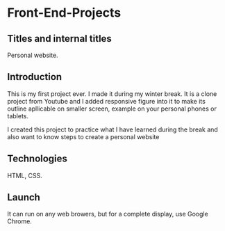 # Front-End-Projects


## Titles and internal titles
Personal website.

## Introduction
This is my first project ever. I made it during my winter break. It is a clone project from Youtube and I added responsive figure into it to make its outline apllicable on smaller screen, example on your personal phones or tablets.


I created this project to practice what I have learned during the break and also want to know steps to create a personal website

## Technologies
HTML, CSS.

## Launch
It can run on any web browers, but for a complete display, use Google Chrome. 
